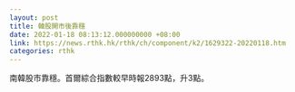```yaml
---
layout: post
title: 韓股開市後靠穩
date: 2022-01-18 08:13:12.000000000 +08:00
link: https://news.rthk.hk/rthk/ch/component/k2/1629322-20220118.htm
categories: rthk
---
```


南韓股市靠穩。首爾綜合指數較早時報2893點，升3點。
